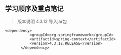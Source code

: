 ## 学习顺序及重点笔记
 > 版本说明
 4.3.12
 > 导入jar包
 ```
 <dependency>
			<groupId>org.springframework</groupId>
			<artifactId>spring-context</artifactId>
			<version>4.3.12.RELEASE</version>
		</dependency>
 ```
